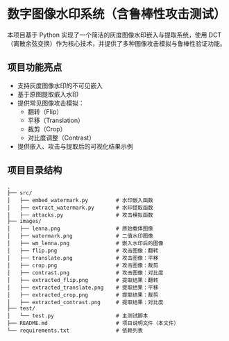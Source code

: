 # 数字图像水印系统（含鲁棒性攻击测试）

本项目基于 Python 实现了一个简洁的灰度图像水印嵌入与提取系统，使用 DCT（离散余弦变换）作为核心技术，并提供了多种图像攻击模拟与鲁棒性验证功能。


## 项目功能亮点

- 支持灰度图像水印的不可见嵌入
- 基于原图提取嵌入水印
- 提供常见图像攻击模拟：
  - 翻转（Flip）
  - 平移（Translation）
  - 裁剪（Crop）
  - 对比度调整（Contrast）
- 提供嵌入、攻击与提取后的可视化结果示例

## 项目目录结构

```text
.
├── src/
│   ├── embed_watermark.py         # 水印嵌入函数
│   ├── extract_watermark.py       # 水印提取函数
│   ├── attacks.py                 # 攻击模拟函数
├── images/
│   ├── lenna.png                  # 原始载体图像
│   ├── watermark.png              # 二值水印图像
│   ├── wm_lenna.png               # 嵌入水印后的图像
│   ├── flip.png                   # 攻击图像：翻转
│   ├── translate.png              # 攻击图像：平移
│   ├── crop.png                   # 攻击图像：裁剪
│   ├── contrast.png               # 攻击图像：对比度
│   ├── extracted_flip.png         # 提取结果：翻转
│   ├── extracted_translate.png    # 提取结果：平移
│   ├── extracted_crop.png         # 提取结果：裁剪
│   ├── extracted_contrast.png     # 提取结果：对比度
├── test/
│   └── test.py                    # 主测试脚本
├── README.md                      # 项目说明文件（本文件）
└── requirements.txt               # 依赖列表

